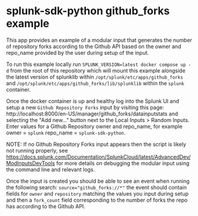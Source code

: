 splunk-sdk-python github_forks example
========================================

This app provides an example of a modular input that generates the number of repository forks according to the Github API based on the owner and repo_name provided by the user during setup of the input.

To run this example locally run `SPLUNK_VERSION=latest docker compose up -d` from the root of this repository which will mount this example alongside the latest version of splunklib within `/opt/splunk/etc/apps/github_forks` and `/opt/splunk/etc/apps/github_forks/lib/splunklib` within the `splunk` container.

Once the docker container is up and healthy log into the Splunk UI and setup a new `Github Repository Forks` input by visiting this page: http://localhost:8000/en-US/manager/github_forks/datainputstats and selecting the "Add new..." button next to the Local Inputs > Random Inputs. Enter values for a Github Repository owner and repo_name, for example owner = `splunk` repo_name = `splunk-sdk-python`.

NOTE: If no Github Repository Forks input appears then the script is likely not running properly, see https://docs.splunk.com/Documentation/SplunkCloud/latest/AdvancedDev/ModInputsDevTools for more details on debugging the modular input using the command line and relevant logs.

Once the input is created you should be able to see an event when running the following search: `source="github_forks://*"` the event should contain fields for `owner` and `repository` matching the values you input during setup and then a `fork_count` field corresponding to the number of forks the repo has according to the Github API.
